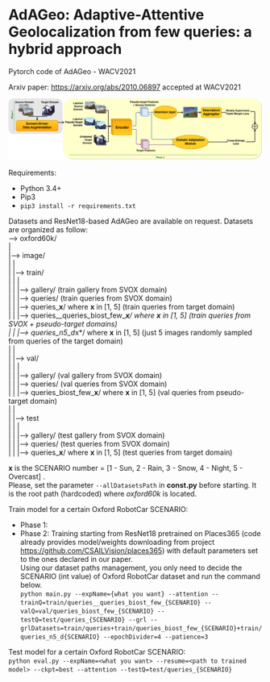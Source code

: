 # AdAGeo: Adaptive-Attentive Geolocalization from few queries: a hybrid approach
Pytorch code of AdAGeo - WACV2021

Arxiv paper: https://arxiv.org/abs/2010.06897 accepted at WACV2021

![Architecture](architecture.jpg)


Requirements:
*  Python 3.4+
*  Pip3
*  `pip3 install -r requirements.txt`
  
  
Datasets and ResNet18-based AdAGeo are available on request.
Datasets are organized as follow:  
--> oxford60k/  
 |  
 |--> image/  
 | |   
 | |--> train/  
 | | |  
 | | |--> gallery/ (train gallery from SVOX domain)  
 | | |--> queries/ (train queries from SVOX domain)  
 | | |--> queries_**x**/ where **x** in [1, 5] (train queries from target domain)  
 | | |--> queries__queries_biost_few_***x**/ where **x** in [1, 5] (train queries from SVOX + pseudo-target domains)  
 | | |--> queries_n5_d*x*/ where **x** in [1, 5] (just 5 images randomly sampled from queries of the target domain)  
 | |  
 | |--> val/  
 | | |  
 | | |--> gallery/ (val gallery from SVOX domain)  
 | | |--> queries/ (val queries from SVOX domain)  
 | | |--> queries_biost_few_**x**/ where **x** in [1, 5] (val queries from pseudo-target domain)  
 | |  
 | |--> test  
 | | |  
 | | |--> gallery/ (test gallery from SVOX domain)  
 | | |--> queries/ (test queries from SVOX domain)  
 | | |--> queries_**x**/ where **x** in [1, 5] (test queries from target domain)  
  
**x** is the SCENARIO number = [1 - Sun, 2 - Rain, 3 - Snow, 4 - Night, 5 - Overcast] .  
Please, set the parameter `--allDatasetsPath` in **const.py** before starting. It is the root path (hardcoded) where *oxford60k* is located.  

Train model for a certain Oxford RobotCar SCENARIO:  
*  Phase 1:  
*  Phase 2: Training starting from ResNet18 pretrained on Places365 (code already provides model/weights downloading from project https://github.com/CSAILVision/places365) with default parameters set to the ones declared in our paper.  
Using our dataset paths management, you only need to decide the SCENARIO (int value) of Oxford RobotCar dataset and run the command below.  
`python main.py --expName={what you want} --attention --trainQ=train/queries__queries_biost_few_{SCENARIO} --valQ=val/queries_biost_few_{SCENARIO} --testQ=test/queries_{SCENARIO} --grl --grlDatasets=train/queries+train/queries_biost_few_{SCENARIO}+train/queries_n5_d{SCENARIO} --epochDivider=4 --patience=3 `  
  
Test model for a certain Oxford RobotCar SCENARIO:  
`python eval.py --expName=<what you want> --resume=<path to trained model> --ckpt=best --attention --testQ=test/queries_{SCENARIO}`  
